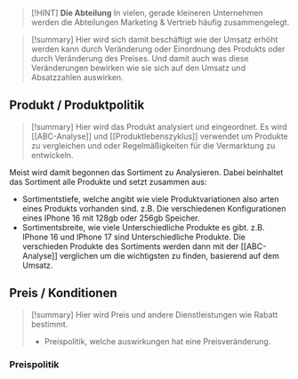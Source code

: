 >[!HINT] **Die Abteilung**
>In vielen, gerade kleineren Unternehmen werden die Abteilungen Marketing & Vertrieb häufig zusammengelegt.


>[!summary]
Hier wird sich  damit beschäftigt wie der Umsatz erhöht werden kann durch Veränderung oder Einordnung des Produkts oder durch Veränderung des Preises. 
Und damit auch was diese Veränderungen bewirken wie sie sich auf den Umsatz und Absatzzahlen auswirken.

## Produkt / Produktpolitik

>[!summary]
>Hier wird das Produkt analysiert und eingeordnet. 
>Es wird [[ABC-Analyse]] und [[Produktlebenszyklus]] verwendet um Produkte zu vergleichen und oder Regelmäßigkeiten für die Vermarktung zu entwickeln.

Meist wird damit begonnen das Sortiment zu Analysieren. Dabei beinhaltet das Sortiment alle Produkte und setzt zusammen aus:
- Sortimentstiefe, welche angibt wie viele Produktvariationen also arten eines Produkts vorhanden sind. z.B. Die verschiedenen Konfigurationen eines IPhone 16 mit 128gb oder 256gb Speicher.
- Sortimentsbreite, wie viele Unterschiedliche Produkte es gibt. z.B. IPhone 16 und IPhone 17 sind Unterschiedliche Produkte.
Die verschieden Produkte des Sortiments werden dann mit der [[ABC-Analyse]] verglichen um die wichtigsten zu finden, basierend auf dem Umsatz.

## Preis / Konditionen

>[!summary]
>Hier wird Preis und andere Dienstleistungen wie Rabatt bestimmt.
>- Preispolitik, welche auswirkungen hat eine Preisveränderung.

### Preispolitik 